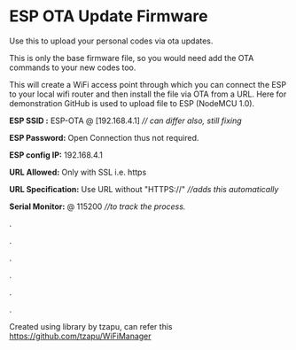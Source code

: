 # ESP OTA Update Firmware

Use this to upload your personal codes via ota updates. 

This is only the base firmware file, so you would need add the OTA commands to your new codes too.

This will create a WiFi access point through which you can connect the ESP to your local wifi router and then install the file via OTA from a URL. Here for demonstration GitHub is used to upload file to ESP (NodeMCU 1.0).

**ESP SSID :** ESP-OTA @ [192.168.4.1] *// can differ also, still fixing*

**ESP Password:** Open Connection thus not required.

**ESP config IP:** 192.168.4.1

**URL Allowed:** Only with SSL i.e. https

**URL Specification:** Use URL without "HTTPS://" *//adds this automatically*

**Serial Monitor:**  @ 115200  *//to track the process.*


.


.


.


.


.


.

Created using library by tzapu, can refer this https://github.com/tzapu/WiFiManager

